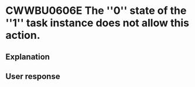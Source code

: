 # CWWBU0606E The ''0'' state of the ''1'' task instance does not allow this action.

## Explanation

## User response